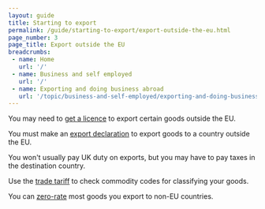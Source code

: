```yaml
---
layout: guide
title: Starting to export
permalink: /guide/starting-to-export/export-outside-the-eu.html
page_number: 3
page_title: Export outside the EU
breadcrumbs:
 - name: Home
   url: '/'
 - name: Business and self employed
   url: '/'
 - name: Exporting and doing business abroad
   url: '/topic/business-and-self-employed/exporting-and-doing-business-abroad.html'   
---
```


You may need to [get a licence](/guide/starting-to-export/export-licences.html) to export certain goods outside the EU.

You must make an [export declaration](/guide/import-goods-outside-eu/overview.html) to export goods to a country outside the EU. 

You won't usually pay UK duty on exports, but you may have to pay taxes in the destination country.

Use the [trade tariff](/start/trade-tariff.html) to check commodity codes for classifying your goods.

You can [zero-rate](/vat-businesses/vat-rates) most goods you export to non-EU countries.
